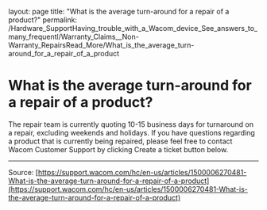 layout: page
title: "What is the average turn-around for a repair of a product?"
permalink: /Hardware_SupportHaving_trouble_with_a_Wacom_device_See_answers_to_many_frequentl/Warranty_Claims__Non-Warranty_RepairsRead_More/What_is_the_average_turn-around_for_a_repair_of_a_product

# What is the average turn-around for a repair of a product?

The repair team is currently quoting 10-15 business days for turnaround on a repair, excluding weekends and holidays. If you have questions regarding a product that is currently being repaired, please feel free to contact Wacom Customer Support by clicking Create a ticket button below.

---
Source: [https://support.wacom.com/hc/en-us/articles/1500006270481-What-is-the-average-turn-around-for-a-repair-of-a-product](https://support.wacom.com/hc/en-us/articles/1500006270481-What-is-the-average-turn-around-for-a-repair-of-a-product)
